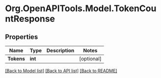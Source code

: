 # Org.OpenAPITools.Model.TokenCountResponse

## Properties

Name | Type | Description | Notes
------------ | ------------- | ------------- | -------------
**Tokens** | **int** |  | [optional] 

[[Back to Model list]](../../README.md#documentation-for-models) [[Back to API list]](../../README.md#documentation-for-api-endpoints) [[Back to README]](../../README.md)

